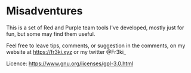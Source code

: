# Misadventures
This is a set of Red and Purple team tools I've developed, mostly just for fun, but some may find them useful.

Feel free to leave tips, comments, or suggestion in the comments, on my website at https://fr3ki.xyz or my twitter @Fr3ki_

Licence: https://www.gnu.org/licenses/gpl-3.0.html
